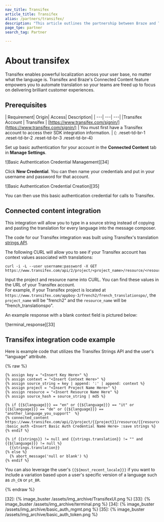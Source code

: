 ```yaml
---
nav_title: Transifex
article_title: Transifex
alias: /partners/transifex/
description: "This article outlines the partnership between Braze and Transifex, a localization platform that allows you to automate translation so your teams are freed up to focus on delivering brilliant customer experiences."
page_tpe: partner
search_tag: Partner

---
```


# About transifex

Transifex enables powerful localization across your user base, no matter what the language is. Transifex and Braze's Connected Content feature empowers you to automate translation so your teams are freed up to focus on delivering brilliant customer experiences.

## Prerequisites

| Requirement| Origin| Access| Description|
| ---| ---| ---|
|Transifex Account | Transifex | [https://www.transifex.com/signin/](https://www.transifex.com/signin/) | You must first have a Transifex account to access their SDK integration information. |
{: .reset-td-br-1 .reset-td-br-2 .reset-td-br-3  .reset-td-br-4}

Set up basic authentication for your account in the __Connected Content__ tab in __Manage Settings__.

![Basic Authentication Credential Management][34]

Click __New Credential__. You can then name your credentials and put in your username and password for that account.

![Basic Authentication Credential Creation][35]

You can then use this basic authentication credential for calls to Transifex.

## Connected content integration

This integration will allow you to type in a source string instead of copying and pasting the translation for every language into the message composer.

The code for our Transifex integration was built using Transifex's translation [strings API][31].

The following CURL will allow you to see if your Transifex account has context values associated with translations:

```
curl -i -L --user username:password -X GET https://www.transifex.com/api/2/project/<project_name>/resource/<resource_name>/translation/en/strings
```

Input the project and resource name into CURL. You can find these values in the URL of your Transifex account. <br>For example, if your Transifex project is located at `https://www.transifex.com/appboy-3/french2/french_translationspo/`, the `project_name` will be "french2" and the `resource_name` will be "french_translationspo".


An example response with a blank context field is pictured below:

![terminal_response][33]

## Transifex integration code example

Here is example code that utilizes the Transifex Strings API and the user's "language" attribute.

{% raw %}
```
{% assign key = "<Insert Key Here>" %}
{% assign context = "<Insert Context Here>" %}
{% assign source_string = key | append: ':' | append: context %}
{% assign project = "<Insert Project Name Here>" %}
{% assign resource = "<Insert Resource Name Here" %}
{% assign source_hash = source_string | md5 %}

{% if {{${language}}} == "en" or {{${language}}} == "it" or {{${language}}} == "de" or {{${language}}} == "another_language_you_support"  %}
{% connected_content https://www.transifex.com/api/2/project/{{project}}/resource/{{resource}}/translation/{{${language}}}/string/{{source_hash}}/ :basic_auth <Insert Basic Auth Credential Name Here> :save strings %}
{% endif %}

{% if {{strings}} != null and {{strings.translation}} != "" and {{${language}}} != null %}
  {{strings.translation}}
{% else %}
  {% abort_message('null or blank') %}
{% endif %}
```

You can also leverage the user's `{{${most_recent_locale}}}` if you want to include a variation based upon a user's specific version of a language such as `zh_CN` or `pt_BR`.

{% endraw %}

[16]: [success@braze.com](mailto:success@braze.com)
[31]: https://docs.transifex.com/api/translation-strings
[32]: {% image_buster /assets/img_archive/TransifexUI.png %}
[33]: {% image_buster /assets/img_archive/terminal.png %}
[34]: {% image_buster /assets/img_archive/basic_auth_mgmt.png %}
[35]: {% image_buster /assets/img_archive/basic_auth_token.png %}
